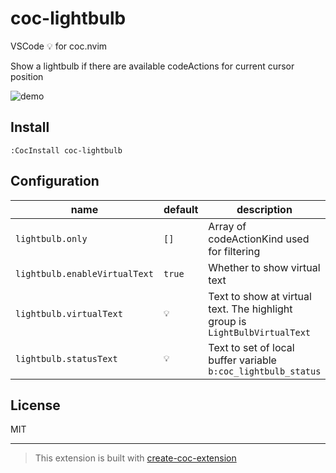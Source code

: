 # coc-lightbulb

VSCode 💡 for coc.nvim

Show a lightbulb if there are available codeActions for current cursor position

![demo](https://user-images.githubusercontent.com/47070852/132829062-519f5f76-bdc2-4ff4-a5f4-fcaf05673396.gif)

## Install

`:CocInstall coc-lightbulb`

## Configuration

| name                          | default | description                                                                 |
| ----------------------------- | ------- | --------------------------------------------------------------------------- |
| `lightbulb.only`              | `[]`    | Array of codeActionKind used for filtering                                  |
| `lightbulb.enableVirtualText` | `true`  | Whether to show virtual text                                                |
| `lightbulb.virtualText`       | `💡`    | Text to show at virtual text. The highlight group is `LightBulbVirtualText` |
| `lightbulb.statusText`        | `💡`    | Text to set of local buffer variable `b:coc_lightbulb_status`               |

## License

MIT

---

> This extension is built with [create-coc-extension](https://github.com/fannheyward/create-coc-extension)
